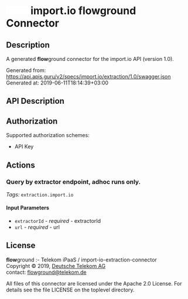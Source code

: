 # ![LOGO](logo.png) import.io **flow**ground Connector

## Description

A generated **flow**ground connector for the import.io API (version 1.0).

Generated from: https://api.apis.guru/v2/specs/import.io/extraction/1.0/swagger.json<br/>
Generated at: 2019-06-11T18:14:39+03:00

## API Description



## Authorization

Supported authorization schemes:
- API Key
## Actions

### Query by extractor endpoint, adhoc runs only.

*Tags:* `extraction.import.io`

#### Input Parameters
* `extractorId` - _required_ - extractorId
* `url` - _required_ - url

## License

**flow**ground :- Telekom iPaaS / import-io-extraction-connector<br/>
Copyright © 2019, [Deutsche Telekom AG](https://www.telekom.de)<br/>
contact: flowground@telekom.de

All files of this connector are licensed under the Apache 2.0 License. For details
see the file LICENSE on the toplevel directory.
